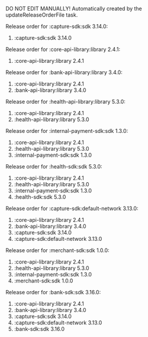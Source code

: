 DO NOT EDIT MANUALLY!
Automatically created by the updateReleaseOrderFile task.

Release order for :capture-sdk:sdk 3.14.0:
 1. :capture-sdk:sdk 3.14.0

Release order for :core-api-library:library 2.4.1:
 1. :core-api-library:library 2.4.1

Release order for :bank-api-library:library 3.4.0:
 1. :core-api-library:library 2.4.1
 2. :bank-api-library:library 3.4.0

Release order for :health-api-library:library 5.3.0:
 1. :core-api-library:library 2.4.1
 2. :health-api-library:library 5.3.0

Release order for :internal-payment-sdk:sdk 1.3.0:
 1. :core-api-library:library 2.4.1
 2. :health-api-library:library 5.3.0
 3. :internal-payment-sdk:sdk 1.3.0

Release order for :health-sdk:sdk 5.3.0:
 1. :core-api-library:library 2.4.1
 2. :health-api-library:library 5.3.0
 3. :internal-payment-sdk:sdk 1.3.0
 4. :health-sdk:sdk 5.3.0

Release order for :capture-sdk:default-network 3.13.0:
 1. :core-api-library:library 2.4.1
 2. :bank-api-library:library 3.4.0
 3. :capture-sdk:sdk 3.14.0
 4. :capture-sdk:default-network 3.13.0

Release order for :merchant-sdk:sdk 1.0.0:
 1. :core-api-library:library 2.4.1
 2. :health-api-library:library 5.3.0
 3. :internal-payment-sdk:sdk 1.3.0
 4. :merchant-sdk:sdk 1.0.0

Release order for :bank-sdk:sdk 3.16.0:
 1. :core-api-library:library 2.4.1
 2. :bank-api-library:library 3.4.0
 3. :capture-sdk:sdk 3.14.0
 4. :capture-sdk:default-network 3.13.0
 5. :bank-sdk:sdk 3.16.0

